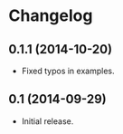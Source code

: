Changelog
=========

0.1.1 (2014-10-20)
------------------

- Fixed typos in examples.

0.1 (2014-09-29)
----------------

 - Initial release.
